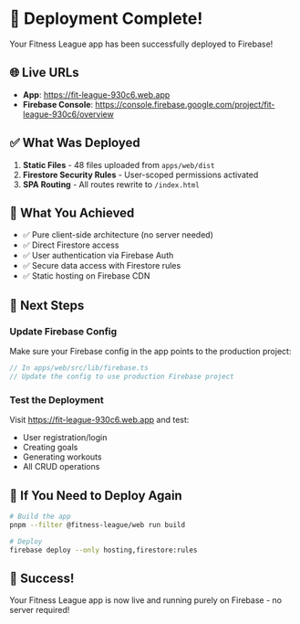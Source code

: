 # 🎉 Deployment Complete!

Your Fitness League app has been successfully deployed to Firebase!

## 🌐 Live URLs

- **App**: https://fit-league-930c6.web.app
- **Firebase Console**: https://console.firebase.google.com/project/fit-league-930c6/overview

## ✅ What Was Deployed

1. **Static Files** - 48 files uploaded from `apps/web/dist`
2. **Firestore Security Rules** - User-scoped permissions activated
3. **SPA Routing** - All routes rewrite to `/index.html`

## 🚀 What You Achieved

- ✅ Pure client-side architecture (no server needed)
- ✅ Direct Firestore access
- ✅ User authentication via Firebase Auth
- ✅ Secure data access with Firestore rules
- ✅ Static hosting on Firebase CDN

## 📝 Next Steps

### Update Firebase Config
Make sure your Firebase config in the app points to the production project:

```typescript
// In apps/web/src/lib/firebase.ts
// Update the config to use production Firebase project
```

### Test the Deployment
Visit https://fit-league-930c6.web.app and test:
- User registration/login
- Creating goals
- Generating workouts
- All CRUD operations

## 🔧 If You Need to Deploy Again

```bash
# Build the app
pnpm --filter @fitness-league/web run build

# Deploy
firebase deploy --only hosting,firestore:rules
```

## 🎯 Success!

Your Fitness League app is now live and running purely on Firebase - no server required!

